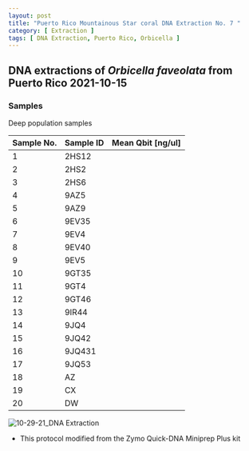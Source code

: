 ```yaml
---
layout: post
title: "Puerto Rico Mountainous Star coral DNA Extraction No. 7 "
category: [ Extraction ]
tags: [ DNA Extraction, Puerto Rico, Orbicella ]
---
```


## DNA extractions of *Orbicella faveolata* from Puerto Rico 2021-10-15

### Samples

Deep population samples

Sample No.   | Sample ID   | Mean Qbit [ng/ul] |
------------ | ------------|-------------------|
1            |   2HS12     |  |   
2            | 2HS2       |  | 
3            |    2HS6    |  |  
4            |  9AZ5      | |    
5            |  9AZ9      |  |      
6            |   9EV35      |  | 
7            | 9EV4       |      | 
8            | 9EV40        |     |       
9            |  9EV5       |     | 
10           |   9GT35      |    |    
11           |  9GT4      |   |  
12           |   9GT46      |      |   
13           |   9IR44     |       |      
14           |   9JQ4     |      |   
15           | 9JQ42       |     |   
16           |  9JQ431      |      |   
17           |  9JQ53       |   |   
18           |    AZ    |     |   
19           |    CX    |      | 
20           |     DW   |   | 

![10-29-21_DNA Extraction](https://raw.githubusercontent.com/matiasgoco/matiasgoco.github.io/master/images/Ofav_Deep_Oct_29_21_20_Samples_Labeled.png)

* This protocol modified from  the Zymo Quick-DNA Miniprep Plus kit
